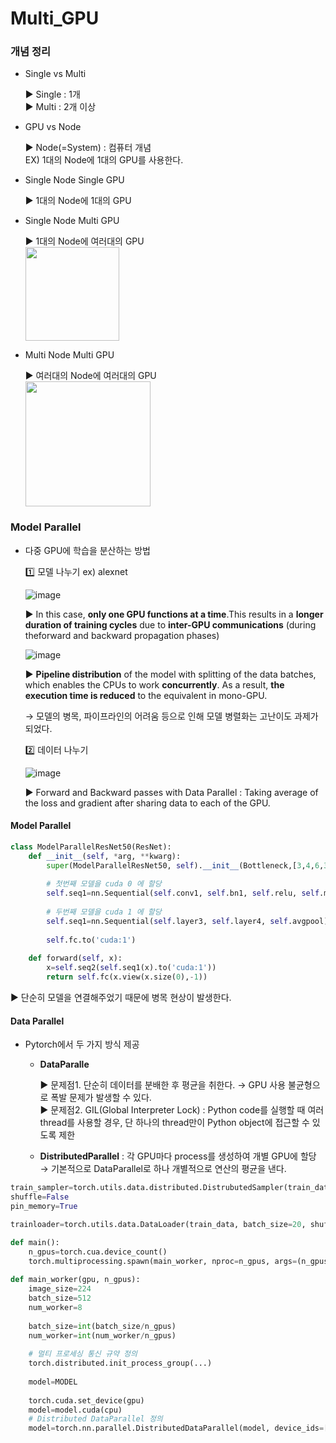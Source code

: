 # Multi_GPU

### 개념 정리
- Single vs Multi  

  ▶ Single :  1개  
  ▶ Multi : 2개 이상
- GPU vs Node  

  ▶ Node(=System) : 컴퓨터 개념  
  EX) 1대의 Node에 1대의 GPU를 사용한다.  
- Single Node Single GPU  

  ▶ 1대의 Node에 1대의 GPU  
- Single Node Multi GPU  

  ▶ 1대의 Node에 여러대의 GPU    
  <img src="https://user-images.githubusercontent.com/57162812/151361115-4af80329-0294-471f-ac9e-033f3f241a1c.png" width=150>
- Multi Node Multi GPU  

  ▶ 여러대의 Node에 여러대의 GPU  
  <img src="https://user-images.githubusercontent.com/57162812/151361381-47665570-cde1-45d8-b00c-365e125be73f.png" width=200>

### Model Parallel
- 다중 GPU에 학습을 분산하는 방법

  1️⃣ 모델 나누기 ex) alexnet  
  
    ![image](https://user-images.githubusercontent.com/57162812/151363044-931b582e-aff6-4cd7-a95f-7cad8d654fed.png)
      
    ▶ In this case, **only one GPU functions at a time**.This results in a **longer duration of training cycles** due to **inter-GPU communications** (during theforward and backward propagation phases)
      
    ![image](https://user-images.githubusercontent.com/57162812/151363394-9fbfacd7-c879-41b6-ab14-56df307a0463.png)

     ▶ **Pipeline distribution** of the model with splitting of the data batches, which enables the CPUs to work **concurrently**. As a result, **the execution time is reduced** to the equivalent in mono-GPU.
     
  → 모델의 병목, 파이프라인의 어려움 등으로 인해 모델 병렬화는 고난이도 과제가 되었다.
      
  2️⃣ 데이터 나누기
  
    ![image](https://user-images.githubusercontent.com/57162812/151364380-ab815801-28e4-470c-a14f-f6d56fd6e676.png)
    
    ▶ Forward and Backward passes with Data Parallel : Taking average of the loss and gradient after sharing data to each of the GPU.

#### Model Parallel

```python
class ModelParallelResNet50(ResNet):
    def __init__(self, *arg, **kwarg):
        super(ModelParallelResNet50, self).__init__(Bottleneck,[3,4,6,3], num_classed=num_classes, *args, **kwargs)
        
        # 첫번째 모델을 cuda 0 에 할당
        self.seq1=nn.Sequential(self.conv1, self.bn1, self.relu, self.maxpool, self.layer1, self.layer2).to('cuda:0')
        
        # 두번째 모델을 cuda 1 에 할당
        self.seq1=nn.Sequential(self.layer3, self.layer4, self.avgpool).to('cuda:1')
        
        self.fc.to('cuda:1')
        
    def forward(self, x):
        x=self.seq2(self.seq1(x).to('cuda:1'))
        return self.fc(x.view(x.size(0),-1))
```

▶ 단순히 모델을 연결해주었기 때문에 병목 현상이 발생한다.

#### Data Parallel

- Pytorch에서 두 가지 방식 제공
  - **DataParalle**
  
    ▶ 문제점1. 단순히 데이터를 분배한 후 평균을 취한다. → GPU 사용 불균형으로 폭발 문제가 발생할 수 있다.   
    ▶ 문제점2. GIL(Global Interpreter Lock) : Python code를 실행할 때 여러 thread를 사용할 경우, 단 하나의 thread만이 Python object에 접근할 수 있도록 제한
  - **DistributedParallel** : 각 GPU마다 process를 생성하여 개별 GPU에 할당 → 기본적으로 DataParallel로 하나 개별적으로 연산의 평균을 낸다.

```python
train_sampler=torch.utils.data.distributed.DistrubutedSampler(train_data)
shuffle=False
pin_memory=True

trainloader=torch.utils.data.DataLoader(train_data, batch_size=20, shuffle=True, pin_memory=pin_memory, num_workers=3, shuffle=shuffle, sampler=train_sampler)

def main():
    n_gpus=torch.cua.device_count()
    torch.multiprocessing.spawn(main_worker, nproc=n_gpus, args=(n_gpus, ))
    
def main_worker(gpu, n_gpus):
    image_size=224
    batch_size=512
    num_worker=8
    
    batch_size=int(batch_size/n_gpus)
    num_worker=int(num_worker/n_gpus)
    
    # 멀티 프로세싱 통신 규약 정의
    torch.distributed.init_process_group(...)
    
    model=MODEL
    
    torch.cuda.set_device(gpu)
    model=model.cuda(cpu)
    # Distributed DataParallel 정의
    model=torch.nn.parallel.DistributedDataParallel(model, device_ids=[gpu])
